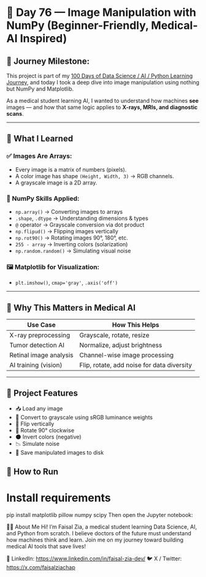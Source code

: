 # 🧠 Day 76 — Image Manipulation with NumPy (Beginner-Friendly, Medical-AI Inspired)

## 📅 Journey Milestone:
This project is part of my [100 Days of Data Science / AI / Python Learning Journey](#), and today I took a deep dive into image manipulation using nothing but NumPy and Matplotlib.

As a medical student learning AI, I wanted to understand how machines **see** images — and how that same logic applies to **X-rays, MRIs, and diagnostic scans**.

---

## 🚀 What I Learned

### ✅ Images Are Arrays:
- Every image is a matrix of numbers (pixels).
- A color image has shape `(Height, Width, 3)` → RGB channels.
- A grayscale image is a 2D array.

### 🧰 NumPy Skills Applied:
- `np.array()` → Converting images to arrays
- `.shape`, `.dtype` → Understanding dimensions & types
- `@` operator → Grayscale conversion via dot product
- `np.flipud()` → Flipping images vertically
- `np.rot90()` → Rotating images 90°, 180°, etc.
- `255 - array` → Inverting colors (solarization)
- `np.random.random()` → Simulating visual noise

### 🖼️ Matplotlib for Visualization:
- `plt.imshow()`, `cmap='gray'`, `.axis('off')`

---

## 🔬 Why This Matters in Medical AI

| Use Case              | How This Helps                              |
|------------------------|---------------------------------------------|
| X-ray preprocessing    | Grayscale, rotate, resize                   |
| Tumor detection AI     | Normalize, adjust brightness                |
| Retinal image analysis | Channel-wise image processing               |
| AI training (vision)   | Flip, rotate, add noise for data diversity  |

---

## 🧪 Project Features

- 📥 Load any image
- 🎨 Convert to grayscale using sRGB luminance weights
- 🔁 Flip vertically
- 🔄 Rotate 90° clockwise
- 🌑 Invert colors (negative)
- 📉 Simulate noise
- 💾 Save manipulated images to disk



## 📌 How to Run


# Install requirements
pip install matplotlib pillow numpy scipy
Then open the Jupyter notebook:


👨‍⚕️ About Me
Hi! I’m Faisal Zia, a medical student learning Data Science, AI, and Python from scratch.
I believe doctors of the future must understand how machines think and learn.
Join me on my journey toward building medical AI tools that save lives!

🔗 LinkedIn: https://www.linkedin.com/in/faisal-zia-dev/
🐦 X / Twitter: https://x.com/faisalziachap  

